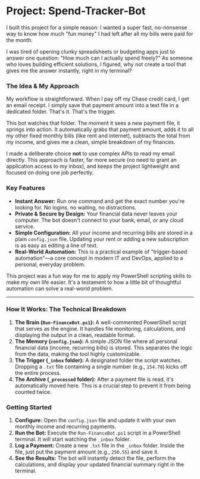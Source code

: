 # Project: Spend-Tracker-Bot

I built this project for a simple reason: I wanted a super fast, no-nonsense way to know how much "fun money" I had left after all my bills were paid for the month.

I was tired of opening clunky spreadsheets or budgeting apps just to answer one question: "How much can I actually spend freely?" As someone who loves building efficient solutions, I figured, why not create a tool that gives me the answer instantly, right in my terminal?

### The Idea & My Approach

My workflow is straightforward. When I pay off my Chase credit card, I get an email receipt. I simply save that payment amount into a text file in a dedicated folder. That's it. That's the trigger.

This bot watches that folder. The moment it sees a new payment file, it springs into action. It automatically grabs that payment amount, adds it to all my other fixed monthly bills (like rent and internet), subtracts the total from my income, and gives me a clean, simple breakdown of my finances.

I made a deliberate choice **not** to use complex APIs to read my email directly. This approach is faster, far more secure (no need to grant an application access to my inbox), and keeps the project lightweight and focused on doing one job perfectly.

### Key Features

*   **Instant Answer:** Run one command and get the exact number you're looking for. No logins, no waiting, no distractions.
*   **Private & Secure by Design:** Your financial data never leaves your computer. The bot doesn't connect to your bank, email, or any cloud service.
*   **Simple Configuration:** All your income and recurring bills are stored in a plain `config.json` file. Updating your rent or adding a new subscription is as easy as editing a line of text.
*   **Real-World Automation:** This is a practical example of "trigger-based automation"—a core concept in modern IT and DevOps, applied to a personal, everyday problem.

This project was a fun way for me to apply my PowerShell scripting skills to make my own life easier. It's a testament to how a little bit of thoughtful automation can solve a real-world problem.

---

### **How It Works: The Technical Breakdown**

1.  **The Brain (`Run-FinanceBot.ps1`):** A well-commented PowerShell script that serves as the engine. It handles file monitoring, calculations, and displaying the output in a clean, readable format.
2.  **The Memory (`config.json`):** A simple JSON file where all personal financial data (income, recurring bills) is stored. This separates the logic from the data, making the tool highly customizable.
3.  **The Trigger (`_inbox` folder):** A designated folder the script watches. Dropping a `.txt` file containing a single number (e.g., `154.78`) kicks off the entire process.
4.  **The Archive (`_processed` folder):** After a payment file is read, it's automatically moved here. This is a crucial step to prevent it from being counted twice.

### **Getting Started**

1.  **Configure:** Open the `config.json` file and update it with your own monthly income and recurring payments.
2.  **Run the Bot:** Execute the `Run-FinanceBot.ps1` script in a PowerShell terminal. It will start watching the `_inbox` folder.
3.  **Log a Payment:** Create a new `.txt` file in the `_inbox` folder. Inside the file, just put the payment amount (e.g., `250.55`) and save it.
4.  **See the Results:** The bot will instantly detect the file, perform the calculations, and display your updated financial summary right in the terminal.
